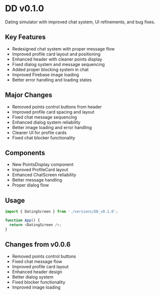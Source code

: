 # DD v0.1.0

Dating simulator with improved chat system, UI refinements, and bug fixes.

## Key Features

- Redesigned chat system with proper message flow
- Improved profile card layout and positioning
- Enhanced header with cleaner points display
- Fixed dialog system and message sequencing
- Added proper blocking system in chat
- Improved Firebase image loading
- Better error handling and loading states

## Major Changes

- Removed points control buttons from header
- Improved profile card spacing and layout
- Fixed chat message sequencing
- Enhanced dialog system reliability
- Better image loading and error handling
- Cleaner UI for profile cards
- Fixed chat blocker functionality

## Components

- New PointsDisplay component
- Improved ProfileCard layout
- Enhanced ChatScreen reliability
- Better message handling
- Proper dialog flow

## Usage

```typescript
import { DatingScreen } from './versions/DD_v0.1.0';

function App() {
  return <DatingScreen />;
}
```

## Changes from v0.0.6

- Removed points control buttons
- Fixed chat message flow
- Improved profile card layout
- Enhanced header design
- Better dialog system
- Fixed blocker functionality
- Improved image loading